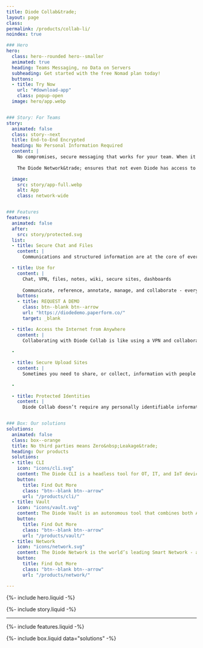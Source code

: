 ```yaml
---
title: Diode Collab&trade;
layout: page
class: 
permalink: /products/collab-li/
noindex: true

### Hero
hero:
  class: hero--rounded hero--smaller
  animated: true
  heading: Teams Messaging, no Data on Servers
  subheading: Get started with the free Nomad plan today!
  buttons:
  - title: Try Now
    url: "#download-app"
    class: popup-open
  image: hero/app.webp


### Story: For Teams
story:
  animated: false
  class: story--next
  title: End-to-End Encrypted
  heading: No Personal Information Required
  content: |
    No compromises, secure messaging that works for your team. When it comes to business, there are two non-negotiables: the security of your data and the ease of communication for your team. That’s where Diode stands out. Unlike other messaging apps that either ask for personal details or lack full encryption, Diode gives you both—end-to-end encryption with no need for employees to share their phone numbers. It’s the secure messaging solution your business deserves. 
  
    The Diode Network&trade; ensures that not even Diode has access to your team’s communications, information, or activity.

  image:
    src: story/app-full.webp
    alt: App
    class: network-wide


### Features
features:
  animated: false
  after:
    src: story/protected.svg
  list:
  - title: Secure Chat and Files
    content: |
      Communications and structured information are at the core of everything teams do.  That’s why we built direct messaging, group chat, and file syncing into the core of Diode Collab. All capabilities are fully end-to-end encrypted, ensuring that your team operates at only the highest security level available. 

  - title: Use for
    content: |
      Chat, VPN, files, notes, wiki, secure sites, dashboards
  
      Communicate, reference, annotate, manage, and collaborate - everything a team working with real world sensitive data requires.
    buttons:
    - title: REQUEST A DEMO
      class: btn--blank btn--arrow
      url: "https://diodedemo.paperform.co/"
      target: _blank

  - title: Access the Internet from Anywhere
    content: |
      Collaborating with Diode Collab is like using a VPN and collaboration tool built in one.  This allows your team to connect from anywhere in the world. And, if they happen to be in the same office, their devices direct-connect to carry on the conversation without even touching the Internet.
      
  -

  - title: Secure Upload Sites
    content: |
      Sometimes you need to share, or collect, information with people who don't have Diode Collab installed - via a share link accessible from any web browser. This is a great way to exchange information securely with customers, partners, and vendors when operating in a regulated industry. Creating a secure upload site can be done with a single click on any file or folder you'd like to make available.
      
  -

  - title: Protected Identities
    content: |
      Diode Collab doesn’t require any personally identifiable information from you or your team to sign up and get going - all a Diode account requires is a pseudo anonymous username. Whether your team members use a single device or multiple linked devices, they can all be managed via self-custody credentials that are never stored on a server. 


### Box: Our solutions
solutions:
  animated: false
  class: box--orange
  title: No third parties means Zero&nbsp;Leakage&trade;
  heading: Our products
  solutions:
  - title: CLI
    icon: "icons/cli.svg"
    content: The Diode CLI is a headless tool for OT, IT, and IoT devices. It can be used stand-alone to secure autonomous systems, and/or in concert with team members using Diode Collab.
    button:
      title: Find Out More
      class: "btn--blank btn--arrow"
      url: "/products/cli/"
  - title: Vault
    icon: "icons/vault.svg"
    content: The Diode Vault is an autonomous tool that combines both App and CLI features in a small box or cloud appliance. 24-7 availability, backup, and geo-access for your team and assets.
    button:
      title: Find Out More
      class: "btn--blank btn--arrow"
      url: "/products/vault/"
  - title: Network
    icon: "icons/network.svg"
    content: The Diode Network is the world’s leading Smart Network - a new generation of zero trust software defined networks based on hardened blockchain technology. Think ad hoc E2EE perimeters.
    button:
      title: Find Out More
      class: "btn--blank btn--arrow"
      url: "/products/network/"

---
```


{%- include hero.liquid -%}

{%- include story.liquid -%}

---

{%- include features.liquid -%}

{%- include box.liquid data="solutions" -%}

